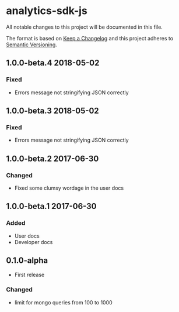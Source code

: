 # analytics-sdk-js
All notable changes to this project will be documented in this file.

The format is based on [Keep a Changelog](http://keepachangelog.com/)
and this project adheres to [Semantic Versioning](http://semver.org/).

## 1.0.0-beta.4 2018-05-02

### Fixed

-   Errors message not stringifying JSON correctly

## 1.0.0-beta.3 2018-05-02

### Fixed

-   Errors message not stringifying JSON correctly

## 1.0.0-beta.2 2017-06-30

### Changed
-   Fixed some clumsy wordage in the user docs

## 1.0.0-beta.1 2017-06-30

### Added
-   User docs
-   Developer docs

## 0.1.0-alpha
-   First release

### Changed

-   limit for mongo queries from 100 to 1000
